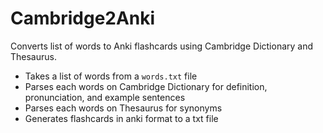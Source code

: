 # Cambridge2Anki

Converts list of words to Anki flashcards using Cambridge Dictionary and Thesaurus.

- Takes a list of words from a `words.txt` file
- Parses each words on Cambridge Dictionary for definition, pronunciation, and example sentences
- Parses each words on Thesaurus for synonyms
- Generates flashcards in anki format to a txt file
